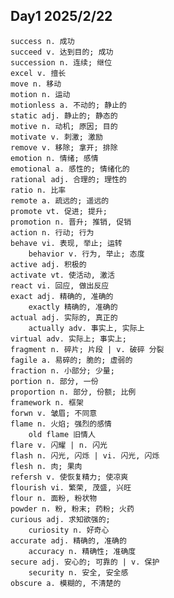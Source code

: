 ## Day1 2025/2/22

	success n. 成功
	succeed v. 达到目的; 成功
	succession n. 连续; 继位
	excel v. 擅长
	move n. 移动
	motion n. 运动
	motionless a. 不动的; 静止的
	static adj. 静止的; 静态的
	motive n. 动机; 原因; 目的
	motivate v. 刺激; 激励
	remove v. 移除; 拿开; 排除
	emotion n. 情绪; 感情
	emotional a. 感性的; 情绪化的
	rational adj. 合理的; 理性的
	ratio n. 比率
	remote a. 疏远的; 遥远的
	promote vt. 促进; 提升;
	promotion n. 晋升; 推销, 促销
	action n. 行动; 行为
	behave vi. 表现, 举止; 运转
		behavior v. 行为, 举止; 态度
	active adj. 积极的
	activate vt. 使活动, 激活
	react vi. 回应, 做出反应
	exact adj. 精确的, 准确的
		exactly 精确的, 准确的
	actual adj. 实际的, 真正的
		actually adv. 事实上, 实际上
	virtual adv. 实际上; 事实上;
	fragment n. 碎片; 片段 | v. 破碎 分裂
	fagile a. 易碎的; 脆的; 虚弱的
	fraction n. 小部分; 少量;
	portion n. 部分, 一份
	proportion n. 部分, 份额; 比例
	framework n. 框架
	forwn v. 皱眉; 不同意
	flame n. 火焰; 强烈的感情
		old flame 旧情人
	flare v. 闪耀 | n. 闪光
	flash n. 闪光, 闪烁 | vi. 闪光, 闪烁
	flesh n. 肉; 果肉
	refersh v. 使恢复精力; 使凉爽
	flourish vi. 繁荣, 茂盛, 兴旺
	flour n. 面粉, 粉状物
	powder n. 粉, 粉末; 药粉; 火药
	curious adj. 求知欲强的;
		curiosity n. 好奇心
	accurate adj. 精确的, 准确的
		accuracy n. 精确性; 准确度
	secure adj. 安心的; 可靠的 | v. 保护
		security n. 安全, 安全感
	obscure a. 模糊的, 不清楚的
